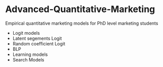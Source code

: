# Advanced-Quantitative-Marketing
Empirical quantitative marketing models for PhD level marketing students 
- Logit models
- Latent segements Logit
- Random coefficient Logit
- BLP
- Learning models
- Search Models
